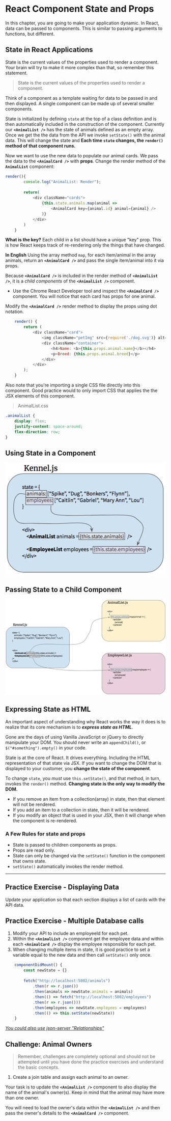 # React Component State and Props

In this chapter, you are going to make your application dynamic. In React, data can be passed to components. This is similar to passing arguments to functions, but different.

## State in React Applications

State is the current values of the properties used to render a component. Your brain will try to make it more complex than that, so remember this statement.

> State is the current values of the properties used to render a component.

Think of a component as a template waiting for data to be passed in and then displayed. A single component can be made up of several smaller components.

State is initialized by defining `state` at the top of a class definition and is then automatically included in the construction of the component. Currently our **`<AnimalList />`** has the state of animals defined as an empty array. Once we get the the data from the API we invoke `setState()` with the animal data. This will change the state and **Each time `state` changes, the `render()` method of that component runs.**

Now we want to use the new data to populate our animal cards. We pass the data to the **`<AnimalCard />`** with **props**. Change the render method of the **`AnimalList`** component:


```js
render(){
        console.log("AnimalList: Render");

        return(
            <div className="cards">
                {this.state.animals.map(animal =>
                    <AnimalCard key={animal.id} animal={animal} />
                )}
            </div>
        )
    }
```

**What is the key?** Each child in a list should have a unique "key" prop. This is how React keeps track of re-rendering only the things that have changed.

**In English** Using the array method `map`, for each item/animal in the array animals, return an **`<AnimalCard />`** and pass the single item/animal into it via props.

Because **`<AnimalCard />`** is included in the render method of **`<AnimalList />`**, it is a  _child components_ of the **`<AnimalList />`** component.

* Use the Chrome React Developer tool and inspect the **`<AnimalCard />`** component. You will notice that each card has props for one animal.

Modify the **`<AnimalCard />`** render method to display the props using dot notation.

```js
    render() {
        return (
            <div className="card">
                <img className="petImg" src={require('./dog.svg')} alt="My Dog" />
                <div className="container">
                    <h4>Name: <b>{this.props.animal.name}</b></h4>
                    <p>Breed: {this.props.animal.breed}</p>
                </div>
            </div>
        );
    }

```

Also note that you're importing a single CSS file directly into this component. Good practice would to only import CSS that applies the the JSX elements of this component.


> AnimalList.css

```css
.animalList {
    display: flex;
    justify-content: space-around;
    flex-direction: row;
}
```

## Using State in a Component

![](./images/state.png)

## Passing State to a Child Component

![](./images/statetoprops.png)



## Expressing State as HTML

An important aspect of understanding why React works the way it does is to realize that its core mechanism is to **_express state as HTML_**.

Gone are the days of using Vanilla JavaScript or jQuery to directly manipulate your DOM. You should never write an `appendChild()`, or `$("#something").empty()` in your code.

State is at the core of React. It drives everything. Including the HTML representation of that state via JSX. If you want to change the DOM that is displayed to your customer, you **change the state of the component**.

To change `state`, you _must_ use `this.setState()`, and that method, in turn, invokes the `render()` method. **Changing state is the only way to modify the DOM.**

* If you remove an item from a collection(array) in state, then that element will not be rendered.
* If you add an item to a collection in state, then it will be rendered.
* If you modify an object that is used in your JSX, then it will change when the component is re-rendered.

### A Few Rules for state and props
* State is passed to children components as props.
* Props are read only.
* State can only be changed via the `setState()` function in the component that owns state.
* `setState()` automatically invokes the render method.


---

## Practice Exercise - Displaying Data

Update your application so that each section displays a list of cards with the API data.


## Practice Exercise - Multiple Database calls
1. Modify your API to include an employeeId for each pet.
2. Within the **`<AnimalList />`** component get the employee data and within each **`<AnimalCard />`** display the employee responsible for each pet.
3. When changing multiple items in state, it is good practice to set a variable equal to the new data and then call `setState()` only once.

```js
    componentDidMount() {
        const newState = {}

        fetch("http://localhost:5002/animals")
            .then(r => r.json())
            .then(animals => newState.animals = animals)
            .then(() => fetch("http://localhost:5002/employees")
            .then(r => r.json()))
            .then(employees => newState.employees = employees)
            .then(() => this.setState(newState))
    }
```
*[You could also use json-server "Relationships"](https://github.com/typicode/json-server)*


## Challenge: Animal Owners

> Remember, challenges are completely optional and should not be attempted until you have done the practice exercises and understand the basic concepts.

1. Create a join table and assign each animal to an owner.

Your task is to update the **`<AnimalList />`** component to also display the name of the animal's owner(s). Keep in mind that the animal may have more than one owner.

You will need to load the owner's data within the **`<AnimalList />`** and then pass the owner's details to the **`<AnimalCard />`** component.


